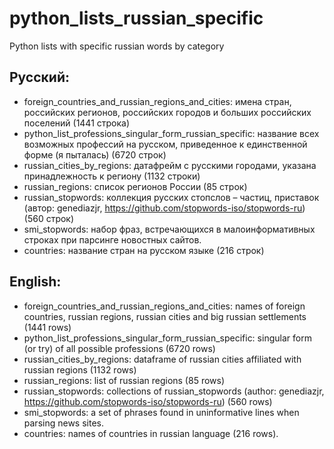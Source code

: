 # python_lists_russian_specific
Python lists with specific russian words by category

## Русский:
* foreign_countries_and_russian_regions_and_cities: имена стран, российских регионов, российских городов и больших российских поселений (1441 строка)
* python_list_professions_singular_form_russian_specific: название всех возможных профессий на русском, приведенное к единственной форме (я пыталась) (6720 cтрок)
* russian_cities_by_regions: датафрейм с русскими городами, указана принадлежность к региону (1132 строки)
* russian_regions: список регионов России (85 строк)
* russian_stopwords: коллекция русских стопслов – частиц, приставок (автор: genediazjr, https://github.com/stopwords-iso/stopwords-ru) (560 строк)
* smi_stopwords: набор фраз, встречающихся в малоинформативных строках при парсинге новостных сайтов. 
* countries: название стран на русском языке (216 строк)


## English:
* foreign_countries_and_russian_regions_and_cities: names of foreign countries, russian regions, russian cities and big russian settlements (1441 rows)
* python_list_professions_singular_form_russian_specific: singular form (or try) of all possible professions (6720 rows)
* russian_cities_by_regions: dataframe of russian cities affiliated with russian regions (1132 rows)
* russian_regions: list of russian regions (85 rows)
* russian_stopwords: collections of russian_stopwords (author: genediazjr, https://github.com/stopwords-iso/stopwords-ru) (560 rows)
* smi_stopwords: a set of phrases found in uninformative lines when parsing news sites. 
* countries: names of countries in russian language (216 rows).
